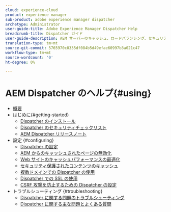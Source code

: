 ```yaml
---
cloud: experience-cloud
product: experience manager
sub-product: adobe experience manager dispatcher
archetype: Administrator
user-guide-title: Adobe Experience Manager Dispatcher Help
breadcrumb-title: Dispatcher ガイド
user-guide-description: AEM サーバーのキャッシュ、ロードバランシング、セキュリティの向上に Dispatcher を使用する方法について説明します。
translation-type: tm+mt
source-git-commit: 5765970c0335df084b5d49efae60997b3a021c47
workflow-type: tm+mt
source-wordcount: '0'
ht-degree: 0%

---
```



# AEM Dispatcher のヘルプ{#using}

+ [概要](dispatcher.md)
+ はじめに{#getting-started}
   + [Dispatcher のインストール](dispatcher-install.md)
   + [Dispatcher のセキュリティチェックリスト](security-checklist.md)
   + [AEM Dispatcher リリースノート](release-notes.md)
+ 設定 {#configuring}
   + [Dispatcher の設定](dispatcher-configuration.md)
   + [AEM からのキャッシュされたページの無効化](page-invalidate.md)
   + [Web サイトのキャッシュパフォーマンスの最適化](https://helpx.adobe.com/jp/experience-manager/6-4/sites/deploying/using/configuring-performance.html)
   + [セキュリティ保護されたコンテンツのキャッシュ](permissions-cache.md)
   + [複数ドメインでの Dispatcher の使用 ](dispatcher-domains.md)
   + [Dispatcher での SSL の使用](dispatcher-ssl.md)
   + [CSRF 攻撃を防止するための Dispatcher の設定](configuring-dispatcher-to-prevent-csrf.md)
+ トラブルシューティング {#troubleshooting}
   + [Dispatcher に関する問題のトラブルシューティング](dispatcher-troubleshooting.md)
   + [Dispatcher に関する主な問題とよくある質問](dispatcher-faq.md)
